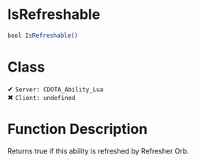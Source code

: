 # IsRefreshable
```js
bool IsRefreshable()
```
# Class
✔ `Server: CDOTA_Ability_Lua`  
✖ `Client: undefined`  

# Function Description
Returns true if this ability is refreshed by Refresher Orb.
